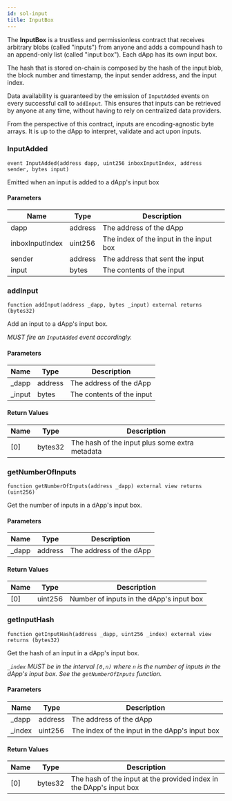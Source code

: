 ```yaml
---
id: sol-input
title: InputBox
---
```


The **InputBox** is a trustless and permissionless contract that receives arbitrary blobs
(called "inputs") from anyone and adds a compound hash to an append-only list
(called "input box"). Each dApp has its own input box.

The hash that is stored on-chain is composed by the hash of the input blob,
the block number and timestamp, the input sender address, and the input index.

Data availability is guaranteed by the emission of `InputAdded` events
on every successful call to `addInput`. This ensures that inputs can be
retrieved by anyone at any time, without having to rely on centralized data
providers.

From the perspective of this contract, inputs are encoding-agnostic byte
arrays. It is up to the dApp to interpret, validate and act upon inputs.

### InputAdded

```solidity
event InputAdded(address dapp, uint256 inboxInputIndex, address sender, bytes input)
```

Emitted when an input is added to a dApp's input box

#### Parameters

| Name | Type | Description |
| ---- | ---- | ----------- |
| dapp | address | The address of the dApp |
| inboxInputIndex | uint256 | The index of the input in the input box |
| sender | address | The address that sent the input |
| input | bytes | The contents of the input |

### addInput

```solidity
function addInput(address _dapp, bytes _input) external returns (bytes32)
```

Add an input to a dApp's input box.

_MUST fire an `InputAdded` event accordingly._

#### Parameters

| Name | Type | Description |
| ---- | ---- | ----------- |
| _dapp | address | The address of the dApp |
| _input | bytes | The contents of the input |

#### Return Values

| Name | Type | Description |
| ---- | ---- | ----------- |
| [0] | bytes32 | The hash of the input plus some extra metadata |

### getNumberOfInputs

```solidity
function getNumberOfInputs(address _dapp) external view returns (uint256)
```

Get the number of inputs in a dApp's input box.

#### Parameters

| Name | Type | Description |
| ---- | ---- | ----------- |
| _dapp | address | The address of the dApp |

#### Return Values

| Name | Type | Description |
| ---- | ---- | ----------- |
| [0] | uint256 | Number of inputs in the dApp's input box |

### getInputHash

```solidity
function getInputHash(address _dapp, uint256 _index) external view returns (bytes32)
```

Get the hash of an input in a dApp's input box.

_`_index` MUST be in the interval `[0,n)` where `n` is the number of
     inputs in the dApp's input box. See the `getNumberOfInputs` function._

#### Parameters

| Name | Type | Description |
| ---- | ---- | ----------- |
| _dapp | address | The address of the dApp |
| _index | uint256 | The index of the input in the dApp's input box |

#### Return Values

| Name | Type | Description |
| ---- | ---- | ----------- |
| [0] | bytes32 | The hash of the input at the provided index in the DApp's input box |
